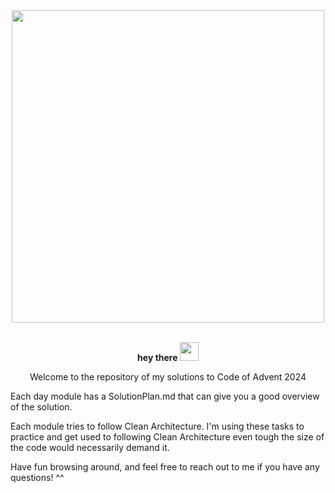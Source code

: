<div id="header" align="center">
  <img src="https://user-images.githubusercontent.com/74038190/225813708-98b745f2-7d22-48cf-9150-083f1b00d6c9.gif" width="500">
<br><br><p>
  <strong>
    hey there
    <img src="https://media.giphy.com/media/hvRJCLFzcasrR4ia7z/giphy.gif" width="30px"/>
  </strong>
  <p/>
  <p>Welcome to the repository of my solutions to Code of Advent 2024<p/>
</div>

Each day module has a SolutionPlan.md that can give you a good overview of the solution.

Each module tries to follow Clean Architecture. I'm using these tasks to practice and get used to following Clean Architecture even tough the size of the code would necessarily demand it.

Have fun browsing around, and feel free to reach out to me if you have any questions! ^^